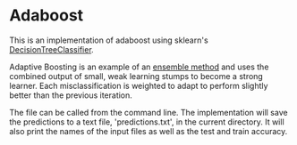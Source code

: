 # Adaboost
This is an implementation of adaboost using sklearn's <a href="http://scikit-learn.org/stable/modules/generated/sklearn.tree.DecisionTreeClassifier.html">DecisionTreeClassifier</a>. 

Adaptive Boosting is an example of an <a href="https://en.wikipedia.org/wiki/Ensemble_learning">ensemble method</a> and uses the combined output of small, weak learning stumps to become a strong learner. Each misclassification is weighted to adapt to perform slightly better than the previous iteration.

The file can be called from the command line. The implementation will save the predictions to a text file, 'predictions.txt', in the current directory. It will also print the names of the input files as well as the test and train accuracy.

